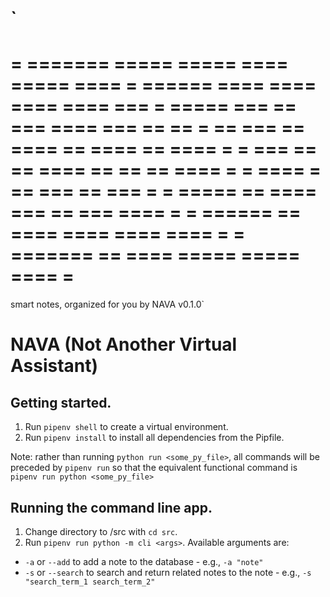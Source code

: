`
===========================================
=  =======  =====  =====  ====  =====  ====
=   ======  ====    ====  ====  ====    ===
=    =====  ===  ==  ===  ====  ===  ==  ==
=  ==  ===  ==  ====  ==  ====  ==  ====  =
=  ===  ==  ==  ====  ==   ==   ==  ====  =
=  ====  =  ==        ===  ==  ===        =
=  =====    ==  ====  ===  ==  ===  ====  =
=  ======   ==  ====  ====    ====  ====  =
=  =======  ==  ====  =====  =====  ====  =
===========================================

smart notes, organized for you by NAVA
v0.1.0`



# NAVA (Not Another Virtual Assistant)

## Getting started.
1. Run `pipenv shell` to create a virtual environment. 
2. Run `pipenv install` to install all dependencies from the Pipfile.

Note: rather than running `python run <some_py_file>`, all commands will be preceded by `pipenv run` so that the equivalent functional command is `pipenv run python <some_py_file>`

## Running the command line app.
1. Change directory to /src with `cd src`.
2. Run `pipenv run python -m cli <args>`. Available arguments are:
  - `-a` or `--add` to add a note to the database - e.g., `-a "note"`
  - `-s` or `--search` to search and return related notes to the note - e.g., `-s "search_term_1 search_term_2"`
